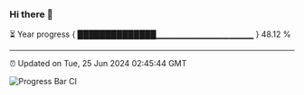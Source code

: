 ### Hi there 👋

⏳ Year progress { ██████████████▁▁▁▁▁▁▁▁▁▁▁▁▁▁▁▁ } 48.12 %

---

⏰ Updated on Tue, 25 Jun 2024 02:45:44 GMT

![Progress Bar CI](https://github.com/IshwaranRudhara/GIT-ACTION/workflows/Progress%20Bar%20CI/badge.svg)
